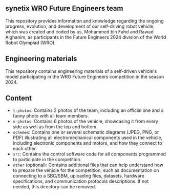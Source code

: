## synetix WRO Future Engineers team

This repository provides information and knowledge regarding the ongoing progress, evolution, and development of our self-driving robot vehicle, which was created and coded by us, Mohammed bin Fahd and Rawad Alghanim, as participants in the Future Engineers 2024 division of the World Robot Olympiad (WRO).


## Engineering materials

This repository contains engineering materials of a self-driven vehicle's model participating in the WRO Future Engineers competition in the season 2024.

## Content

- `t-photos`: Contains 2 photos of the team, including an official one and a funny photo with all team members.
- `v-photos`: Contains 6 photos of the vehicle, showcasing it from every side as well as from the top and bottom.
- `schemes`: Contains one or several schematic diagrams (JPEG, PNG, or PDF) illustrating all electromechanical components used in the vehicle, including electronic components and motors, and how they connect to each other.
- `src`: Contains the control software code for all components programmed to participate in the competition.
- `other` (optional): Contains additional files that can help understand how to prepare the vehicle for the competition, such as documentation on connecting to a SBC/SBM, uploading files, datasets, hardware specifications, and communication protocols descriptions. If not needed, this directory can be removed.

